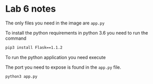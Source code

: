 # Lab 6 notes

The only files you need in the image are `app.py`

To install the python requirements in python 3.6 you need to run the command

```bash
pip3 install Flask==1.1.2
```

To run the python application you need execute

The port you need to expose is found in the `app.py` file.

```bash
python3 app.py
```
